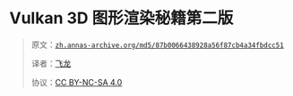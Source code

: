 # Vulkan 3D 图形渲染秘籍第二版

> 原文：[`zh.annas-archive.org/md5/87b0066438928a56f87cb4a34fbdcc51`](https://zh.annas-archive.org/md5/87b0066438928a56f87cb4a34fbdcc51)
> 
> 译者：[飞龙](https://github.com/wizardforcel)
> 
> 协议：[CC BY-NC-SA 4.0](http://creativecommons.org/licenses/by-nc-sa/4.0/)